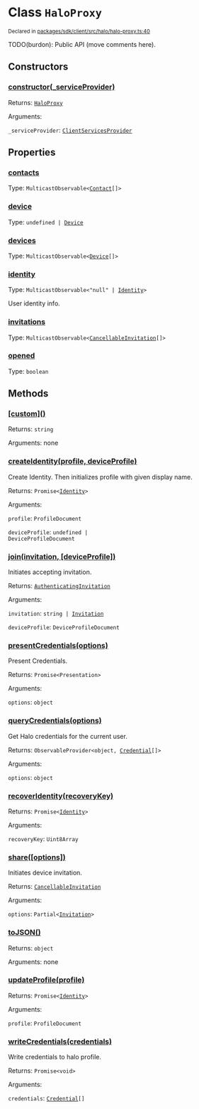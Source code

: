 # Class `HaloProxy`
<sub>Declared in [packages/sdk/client/src/halo/halo-proxy.ts:40](https://github.com/dxos/dxos/blob/29a91026f/packages/sdk/client/src/halo/halo-proxy.ts#L40)</sub>


TODO(burdon): Public API (move comments here).

## Constructors
### [constructor(_serviceProvider)](https://github.com/dxos/dxos/blob/29a91026f/packages/sdk/client/src/halo/halo-proxy.ts#L53)




Returns: <code>[HaloProxy](/api/@dxos/client/classes/HaloProxy)</code>

Arguments: 

`_serviceProvider`: <code>[ClientServicesProvider](/api/@dxos/client/interfaces/ClientServicesProvider)</code>



## Properties
### [contacts](https://github.com/dxos/dxos/blob/29a91026f/packages/sdk/client/src/halo/halo-proxy.ts#L88)
Type: <code>MulticastObservable&lt;[Contact](/api/@dxos/client/interfaces/Contact)[]&gt;</code>



### [device](https://github.com/dxos/dxos/blob/29a91026f/packages/sdk/client/src/halo/halo-proxy.ts#L84)
Type: <code>undefined | [Device](/api/@dxos/client/interfaces/Device)</code>



### [devices](https://github.com/dxos/dxos/blob/29a91026f/packages/sdk/client/src/halo/halo-proxy.ts#L80)
Type: <code>MulticastObservable&lt;[Device](/api/@dxos/client/interfaces/Device)[]&gt;</code>



### [identity](https://github.com/dxos/dxos/blob/29a91026f/packages/sdk/client/src/halo/halo-proxy.ts#L76)
Type: <code>MulticastObservable&lt;"null" | [Identity](/api/@dxos/client/interfaces/Identity)&gt;</code>

User identity info.

### [invitations](https://github.com/dxos/dxos/blob/29a91026f/packages/sdk/client/src/halo/halo-proxy.ts#L92)
Type: <code>MulticastObservable&lt;[CancellableInvitation](/api/@dxos/client/classes/CancellableInvitationObservable)[]&gt;</code>



### [opened](https://github.com/dxos/dxos/blob/29a91026f/packages/sdk/client/src/halo/halo-proxy.ts#L99)
Type: <code>boolean</code>




## Methods
### [\[custom\]()](https://github.com/dxos/dxos/blob/29a91026f/packages/sdk/client/src/halo/halo-proxy.ts#L61)




Returns: <code>string</code>

Arguments: none




### [createIdentity(profile, deviceProfile)](https://github.com/dxos/dxos/blob/29a91026f/packages/sdk/client/src/halo/halo-proxy.ts#L190)


Create Identity.
Then initializes profile with given display name.

Returns: <code>Promise&lt;[Identity](/api/@dxos/client/interfaces/Identity)&gt;</code>

Arguments: 

`profile`: <code>ProfileDocument</code>

`deviceProfile`: <code>undefined | DeviceProfileDocument</code>


### [join(invitation, \[deviceProfile\])](https://github.com/dxos/dxos/blob/29a91026f/packages/sdk/client/src/halo/halo-proxy.ts#L290)


Initiates accepting invitation.

Returns: <code>[AuthenticatingInvitation](/api/@dxos/client/classes/AuthenticatingInvitationObservable)</code>

Arguments: 

`invitation`: <code>string | [Invitation](/api/@dxos/client/interfaces/Invitation)</code>

`deviceProfile`: <code>DeviceProfileDocument</code>


### [presentCredentials(options)](https://github.com/dxos/dxos/blob/29a91026f/packages/sdk/client/src/halo/halo-proxy.ts#L323)


Present Credentials.

Returns: <code>Promise&lt;Presentation&gt;</code>

Arguments: 

`options`: <code>object</code>


### [queryCredentials(options)](https://github.com/dxos/dxos/blob/29a91026f/packages/sdk/client/src/halo/halo-proxy.ts#L225)


Get Halo credentials for the current user.

Returns: <code>ObservableProvider&lt;object, [Credential](/api/@dxos/client/interfaces/Credential)[]&gt;</code>

Arguments: 

`options`: <code>object</code>


### [recoverIdentity(recoveryKey)](https://github.com/dxos/dxos/blob/29a91026f/packages/sdk/client/src/halo/halo-proxy.ts#L207)




Returns: <code>Promise&lt;[Identity](/api/@dxos/client/interfaces/Identity)&gt;</code>

Arguments: 

`recoveryKey`: <code>Uint8Array</code>


### [share(\[options\])](https://github.com/dxos/dxos/blob/29a91026f/packages/sdk/client/src/halo/halo-proxy.ts#L275)


Initiates device invitation.

Returns: <code>[CancellableInvitation](/api/@dxos/client/classes/CancellableInvitationObservable)</code>

Arguments: 

`options`: <code>Partial&lt;[Invitation](/api/@dxos/client/interfaces/Invitation)&gt;</code>


### [toJSON()](https://github.com/dxos/dxos/blob/29a91026f/packages/sdk/client/src/halo/halo-proxy.ts#L66)




Returns: <code>object</code>

Arguments: none




### [updateProfile(profile)](https://github.com/dxos/dxos/blob/29a91026f/packages/sdk/client/src/halo/halo-proxy.ts#L214)




Returns: <code>Promise&lt;[Identity](/api/@dxos/client/interfaces/Identity)&gt;</code>

Arguments: 

`profile`: <code>ProfileDocument</code>


### [writeCredentials(credentials)](https://github.com/dxos/dxos/blob/29a91026f/packages/sdk/client/src/halo/halo-proxy.ts#L305)


Write credentials to halo profile.

Returns: <code>Promise&lt;void&gt;</code>

Arguments: 

`credentials`: <code>[Credential](/api/@dxos/client/interfaces/Credential)[]</code>


